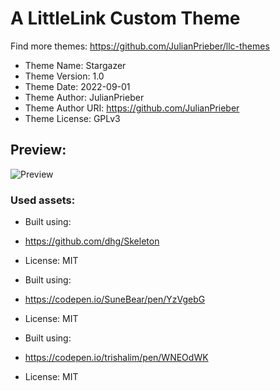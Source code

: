 # A LittleLink Custom Theme
Find more themes: https://github.com/JulianPrieber/llc-themes
                                                                                                                                                                         
*	Theme Name: Stargazer
*	Theme Version: 1.0
*	Theme Date: 2022-09-01
*	Theme Author: JulianPrieber
*	Theme Author URI: https://github.com/JulianPrieber
*	Theme License: GPLv3

## Preview:
![Preview](https://i.imgur.com/S84rKl4.gif)


### Used assets:
* Built using:
* https://github.com/dhg/Skeleton
* License: MIT

* Built using:
* https://codepen.io/SuneBear/pen/YzVgebG
* License: MIT

* Built using:
* https://codepen.io/trishalim/pen/WNEOdWK
* License: MIT
